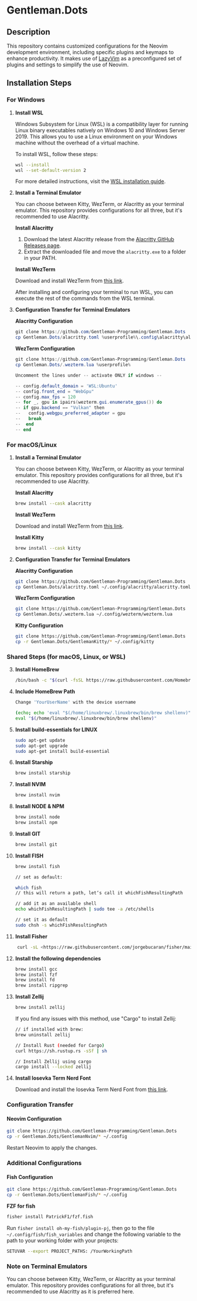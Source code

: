 # Gentleman.Dots

## Description

This repository contains customized configurations for the Neovim development environment, including specific plugins and keymaps to enhance productivity. It makes use of [LazyVim](https://github.com/LazyVim/LazyVim) as a preconfigured set of plugins and settings to simplify the use of Neovim.

## Installation Steps

### For Windows

1. **Install WSL**

   Windows Subsystem for Linux (WSL) is a compatibility layer for running Linux binary executables natively on Windows 10 and Windows Server 2019. This allows you to use a Linux environment on your Windows machine without the overhead of a virtual machine.

   To install WSL, follow these steps:

   ```bash
   wsl --install
   wsl --set-default-version 2
   ```

   For more detailed instructions, visit the [WSL installation guide](https://learn.microsoft.com/en-us/windows/wsl/install).

2. **Install a Terminal Emulator**

   You can choose between Kitty, WezTerm, or Alacritty as your terminal emulator. This repository provides configurations for all three, but it's recommended to use Alacritty.

   **Install Alacritty**

   1. Download the latest Alacritty release from the [Alacritty GitHub Releases page](https://github.com/alacritty/alacritty/releases).
   2. Extract the downloaded file and move the `alacritty.exe` to a folder in your PATH.

   **Install WezTerm**

   Download and install WezTerm from [this link](https://wezfurlong.org/wezterm/installation.html).

   After installing and configuring your terminal to run WSL, you can execute the rest of the commands from the WSL terminal.

3. **Configuration Transfer for Terminal Emulators**

   **Alacritty Configuration**

   ```powershell
   git clone https://github.com/Gentleman-Programming/Gentleman.Dots
   cp Gentleman.Dots/alacritty.toml %userprofile%\.config\alacritty\alacritty.toml
   ```

   **WezTerm Configuration**

   ```powershell
   git clone https://github.com/Gentleman-Programming/Gentleman.Dots
   cp Gentleman.Dots/.wezterm.lua %userprofile%

   Uncomment the lines under -- activate ONLY if windows --

   -- config.default_domain = 'WSL:Ubuntu'
   -- config.front_end = "WebGpu"
   -- config.max_fps = 120
   -- for _, gpu in ipairs(wezterm.gui.enumerate_gpus()) do
   -- if gpu.backend == "Vulkan" then
   --   config.webgpu_preferred_adapter = gpu
   --   break
   --  end
   -- end
   ```

### For macOS/Linux

1. **Install a Terminal Emulator**

   You can choose between Kitty, WezTerm, or Alacritty as your terminal emulator. This repository provides configurations for all three, but it's recommended to use Alacritty.

   **Install Alacritty**

   ```bash
   brew install --cask alacritty
   ```

   **Install WezTerm**

   Download and install WezTerm from [this link](https://wezfurlong.org/wezterm/installation.html).

   **Install Kitty**

   ```bash
   brew install --cask kitty
   ```

2. **Configuration Transfer for Terminal Emulators**

   **Alacritty Configuration**

   ```bash
   git clone https://github.com/Gentleman-Programming/Gentleman.Dots
   cp Gentleman.Dots/alacritty.toml ~/.config/alacritty/alacritty.toml
   ```

   **WezTerm Configuration**

   ```bash
   git clone https://github.com/Gentleman-Programming/Gentleman.Dots
   cp Gentleman.Dots/.wezterm.lua ~/.config/wezterm/wezterm.lua
   ```

   **Kitty Configuration**

   ```bash
   git clone https://github.com/Gentleman-Programming/Gentleman.Dots
   cp -r Gentleman.Dots/GentlemanKitty/* ~/.config/kitty
   ```

### Shared Steps (for macOS, Linux, or WSL)

3. **Install HomeBrew**

   ```bash
   /bin/bash -c "$(curl -fsSL https://raw.githubusercontent.com/Homebrew/install/HEAD/install.sh)"
   ```

4. **Include HomeBrew Path**

   ```bash
   Change 'YourUserName' with the device username

   (echo; echo 'eval "$(/home/linuxbrew/.linuxbrew/bin/brew shellenv)"') >> /home/YourUserName/.bashrc
   eval "$(/home/linuxbrew/.linuxbrew/bin/brew shellenv)"
   ```

5. **Install build-essentials for LINUX**

   ```bash
   sudo apt-get update
   sudo apt-get upgrade
   sudo apt-get install build-essential
   ```

6. **Install Starship**

   ```bash
   brew install starship
   ```

7. **Install NVIM**

   ```bash
   brew install nvim
   ```

8. **Install NODE & NPM**

   ```bash
   brew install node
   brew install npm
   ```

9. **Install GIT**

   ```bash
   brew install git
   ```

10. **Install FISH**

    ```bash
    brew install fish

    // set as default:

    which fish
    // this will return a path, let‘s call it whichFishResultingPath

    // add it as an available shell
    echo whichFishResultingPath | sudo tee -a /etc/shells

    // set it as default
    sudo chsh -s whichFishResultingPath
    ```

11. **Install Fisher**

```bash
    curl -sL <https://raw.githubusercontent.com/jorgebucaran/fisher/main/functions/fisher.fish> | source && fisher install jorgebucaran/fisher
```

12. **Install the following dependencies**

    ```bash
    brew install gcc
    brew install fzf
    brew install fd
    brew install ripgrep
    ```

13. **Install Zellij**

    ```bash
    brew install zellij
    ```

    If you find any issues with this method, use "Cargo" to install Zellij:

    ```bash
    // if installed with brew:
    brew uninstall zellij

    // Install Rust (needed for Cargo)
    curl https://sh.rustup.rs -sSf | sh

    // Install Zellij using cargo
    cargo install --locked zellij
    ```

14. **Install Iosevka Term Nerd Font**

    Download and install the Iosevka Term Nerd Font from [this link](https://github.com/ryanoasis/nerd-fonts/releases/download/v3.1.1/IosevkaTerm.zip).

### Configuration Transfer

#### Neovim Configuration

```bash
git clone https://github.com/Gentleman-Programming/Gentleman.Dots
cp -r Gentleman.Dots/GentlemanNvim/* ~/.config
```

Restart Neovim to apply the changes.

### Additional Configurations

#### Fish Configuration

```bash
git clone https://github.com/Gentleman-Programming/Gentleman.Dots
cp -r Gentleman.Dots/GentlemanFish/* ~/.config
```

**FZF for fish**

```bash
fisher install PatrickF1/fzf.fish
```

Run `fisher install oh-my-fish/plugin-pj`, then go to the file `~/.config/fish/fish_variables` and change the following variable to the path to your working folder with your projects:

```bash
SETUVAR --export PROJECT_PATHS: /YourWorkingPath
```

### Note on Terminal Emulators

You can choose between Kitty, WezTerm, or Alacritty as your terminal emulator. This repository provides configurations for all three, but it's recommended to use Alacritty as it is preferred here.
